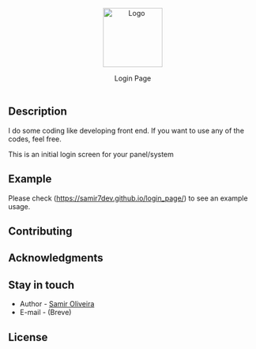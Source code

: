 <p align="center">
  <a href="(https://github.com/Samir7Dev/)" target="blank">
    <img src="https://www.google.com/url?sa=i&url=https%3A%2F%2Fwww.flaticon.com%2Ffree-icon%2Flogin_2250207&psig=AOvVaw20CeMJikZrZaGOZDxQLfTw&ust=1679180361393000&source=images&cd=vfe&ved=0CBAQjRxqFwoTCNDc17mI5P0CFQAAAAAdAAAAABAJ" width="120" alt="Logo" />
  </a>
</p>

<p align="center">
  <p align="center">
   Login Page
    <br/>
    <br/>
  </p>
</p>

## Description

I do some coding like developing front end. If you want to use any of the codes, feel free.

This is an initial login screen for your panel/system

## Example
Please check (https://samir7dev.github.io/login_page/) to see an example usage.

## Contributing

## Acknowledgments

## Stay in touch

* Author - [Samir Oliveira](https://github.com/Samir7Dev/)
* E-mail - (Breve)

## License

